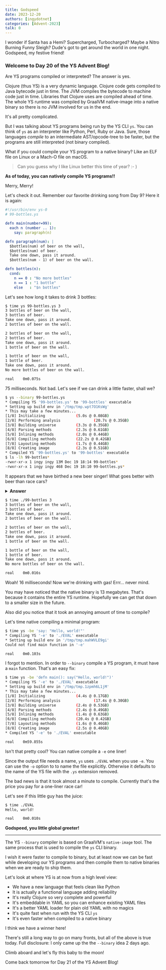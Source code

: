 ```yaml
---
title: Godspeed
date: 2023-12-20
authors: [ingydotnet]
categories: [Advent-2023]
talk: 0
---
```


I wonder if Santa has a Hemi?
Supercharged, Turbocharged?
Maybe a Nitro Burning Funny Sleigh?
Dude's got to get around the world in one night.
Godspeed, my festive friend!

<!-- more -->


### Welcome to Day 20 of the YS Advent Blog!

Are YS programs compiled or interpreted?
The answer is yes.

Clojure (thus YS) is a very dynamic language.
Clojure code gets compiled to Java bytecode just in time.
The JVM compiles the bytecode to machine code just in time.
Libraries that Clojure uses are compiled ahead of time.
The whole YS runtime was compiled by GraalVM native-image into a native binary
so there is no JVM involved for us in the end.

It's all pretty complicated.

But I was talking about YS programs being run by the YS CLI `ys`.
You can think of `ys` as an interpreter like Python, Perl, Ruby or Java.
Sure, those languages _compile_ to an intermediate AST/opcode-tree to be faster,
but the programs are still interpreted (not binary compiled).

What if you could compile your YS program to a native binary?
Like an ELF file on Linux or a Mach-O file on macOS.

> Can you guess why I like Linux better this time of year? :- )

**As of today, you can natively compile YS programs!!**

Merry, Merry!

Let's check it out.
Remember our favorite drinking song from Day 9?
Here it is again:

```yaml
#!/usr/bin/env ys-0
# 99-bottles.ys

defn main(number=99):
  each n (number .. 1):
    say: paragraph(n)

defn paragraph(num): |
  $bottles(num) of beer on the wall,
  $bottles(num) of beer.
  Take one down, pass it around.
  $bottles(num - 1) of beer on the wall.

defn bottles(n):
  cond:
    n == 0 : "No more bottles"
    n == 1 : "1 bottle"
    else   : "$n bottles"
```

Let's see how long it takes to drink 3 bottles:

```bash
$ time ys 99-bottles.ys 3
3 bottles of beer on the wall,
3 bottles of beer.
Take one down, pass it around.
2 bottles of beer on the wall.

2 bottles of beer on the wall,
2 bottles of beer.
Take one down, pass it around.
1 bottle of beer on the wall.

1 bottle of beer on the wall,
1 bottle of beer.
Take one down, pass it around.
No more bottles of beer on the wall.

real    0m0.075s
```

75 milliseconds. Not bad.
Let's see if we can drink a little faster, shall we?

```bash
$ ys --binary 99-bottles.ys
* Compiling YS '99-bottles.ys' to '99-bottles' executable
* Setting up build env in '/tmp/tmp.wpt7O1KsWg'
* This may take a few minutes...
[1/8] Initializing              (5.0s @ 0.08GB)
[2/8] Performing analysis               (20.7s @ 0.35GB)
[3/8] Building universe         (3.3s @ 0.35GB)
[4/8] Parsing methods           (2.3s @ 0.61GB)
[5/8] Inlining methods          (2.0s @ 0.44GB)
[6/8] Compiling methods         (22.2s @ 0.42GB)
[7/8] Layouting methods         (1.7s @ 0.44GB)
[8/8] Creating image            (2.3s @ 0.51GB)
* Compiled YS '99-bottles.ys' to '99-bottles' executable
$ ls -lh 99-bottles*
-rwxr-xr-x 1 ingy ingy 13M Dec 19 18:14 99-bottles*
-rwxr-xr-x 1 ingy ingy 468 Dec 19 18:10 99-bottles.ys*
```

It appears that we have birthed a new beer singer!
What goes better with beer than race cars?

<details><summary><strong>Answer</strong></summary>

Almost anything.
</details><p></p>

```bash
$ time ./99-bottles 3
3 bottles of beer on the wall,
3 bottles of beer.
Take one down, pass it around.
2 bottles of beer on the wall.

2 bottles of beer on the wall,
2 bottles of beer.
Take one down, pass it around.
1 bottle of beer on the wall.

1 bottle of beer on the wall,
1 bottle of beer.
Take one down, pass it around.
No more bottles of beer on the wall.

real    0m0.016s
```

Woah! 16 milliseconds! Now we're drinking with gas!
Errr... never mind.

You may have noticed that the native binary is 13 megabytes.
That's because it contains the entire YS runtime.
Hopefully we can get that down to a smaller size in the future.

Also did you notice that it took an annoying amount of time to compile?

Let's time native compiling a minimal program:

```bash
$ time ys -be 'say: "Hello, world!"'
* Compiling YS '-e' to './EVAL' executable
* Setting up build env in '/tmp/tmp.mahWVLE9gi'
Could not find main function in '-e'

real    0m0.103s
```

I forgot to mention.
In order to `--binary` compile a YS program, it must have a `main` function.
That's an easy fix:

```bash
$ time ys -be 'defn main(): say("Hello, world!")'
* Compiling YS '-e' to './EVAL' executable
* Setting up build env in '/tmp/tmp.1zpmh6L1jM'
* This may take a few minutes...
[1/8] Initializing              (4.4s @ 0.17GB)
[2/8] Performing analysis               (17.4s @ 0.30GB)
[3/8] Building universe         (2.4s @ 0.53GB)
[4/8] Parsing methods           (2.4s @ 0.49GB)
[5/8] Inlining methods          (1.4s @ 0.63GB)
[6/8] Compiling methods         (20.4s @ 0.42GB)
[7/8] Layouting methods         (1.6s @ 0.46GB)
[8/8] Creating image            (2.5s @ 0.40GB)
* Compiled YS '-e' to './EVAL' executable

real    0m59.855s
```

Isn't that pretty cool?
You can native compile a `-e` one liner!

Since the output file needs a name, `ys` uses `./EVAL` when you use `-e`.
You can use the `-o` option to to name the file explicitly.
Otherwise it defaults to the name of the YS file with the `.ys` extension
removed.

The bad news is that it took almost a minute to compile.
Currently that's the price you pay for a one-liner race car!

Let's see if this little guy has the juice:

```bash
$ time ./EVAL
Hello, world!

real    0m0.010s
```

**Godspeed, you little global greeter!**

----

The YS `--binary` compiler is based on GraalVM's `native-image` tool.
The same process that is used to compile the `ys` CLI binary.

I wish it were faster to compile to binary, but at least now we can be fast
while developing our YS programs and then compile them to native binaries when
we are ready to ship them.

Let's look at where YS is at now from a high level view:

* We have a new language that feels clean like Python
* It is actually a functional language adding reliability
* It's really Clojure so very complete and powerful
* It's embeddable in YAML so you can enhance existing YAML files
* It's a better YAML loader for plain old YAML with no magics
* It's quite fast when run with the YS CLI `ys`
* It's even faster when compiled to a native binary

I think we have a winner here!

There's still a long way to go on many fronts, but all of the above is true
today.
Full disclosure: I only came up the the `--binary` idea 2 days ago.

Climb aboard and let's fly this baby to the moon!

Come back tomorrow for Day 21 of the YS Advent Blog!
